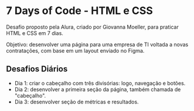 # 7 Days of Code - HTML e CSS

Desafio proposto pela Alura, criado por Giovanna Moeller, para praticar HTML e CSS em 7 dias.

Objetivo: desenvolver uma página para uma empresa de TI voltada a novas contratações, com base em um layout enviado no Figma.

## Desafios Diários
- Dia 1: criar o cabeçalho com três divisórias: logo, navegação e botões.
- Dia 2: desenvolver a primeira seção da página, também chamada de "cabeçalho".
- Dia 3: desenvolver seção de métricas e resultados.